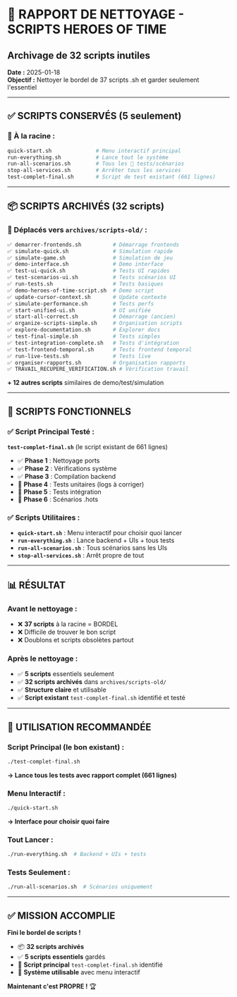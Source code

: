 # 🧹 RAPPORT DE NETTOYAGE - SCRIPTS HEROES OF TIME
## Archivage de 32 scripts inutiles

**Date :** 2025-01-18  
**Objectif :** Nettoyer le bordel de 37 scripts .sh et garder seulement l'essentiel

---

## ✅ **SCRIPTS CONSERVÉS (5 seulement)**

### **📁 À la racine :**
```bash
quick-start.sh              # Menu interactif principal
run-everything.sh           # Lance tout le système  
run-all-scenarios.sh        # Tous les 🧪 tests/scénarios
stop-all-services.sh        # Arrêter tous les services
test-complet-final.sh       # Script de test existant (661 lignes)
```

---

## 📦 **SCRIPTS ARCHIVÉS (32 scripts)**

### **📂 Déplacés vers `archives/scripts-old/` :**
```bash
✅ demarrer-frontends.sh          # Démarrage frontends
✅ simulate-quick.sh              # Simulation rapide  
✅ simulate-game.sh               # Simulation de jeu
✅ demo-interface.sh              # Demo interface
✅ test-ui-quick.sh               # Tests UI rapides
✅ test-scenarios-ui.sh           # Tests scénarios UI
✅ run-tests.sh                   # Tests basiques
✅ demo-heroes-of-time-script.sh  # Demo script
✅ update-cursor-context.sh       # Update contexte
✅ simulate-performance.sh        # Tests perfs
✅ start-unified-ui.sh            # UI unifiée
✅ start-all-correct.sh           # Démarrage (ancien)
✅ organize-scripts-simple.sh     # Organisation scripts
✅ explore-documentation.sh       # Explorer docs
✅ test-final-simple.sh           # Tests simples
✅ test-integration-complete.sh   # Tests d'intégration
✅ test-frontend-temporal.sh      # Tests frontend temporal
✅ run-live-tests.sh              # Tests live
✅ organiser-rapports.sh          # Organisation rapports
✅ TRAVAIL_RECUPERE_VERIFICATION.sh # Vérification travail
```

**+ 12 autres scripts** similaires de demo/test/simulation

---

## 🎯 **SCRIPTS FONCTIONNELS**

### **✅ Script Principal Testé :**
**`test-complet-final.sh`** (le script existant de 661 lignes)
- ✅ **Phase 1** : Nettoyage ports
- ✅ **Phase 2** : Vérifications système  
- ✅ **Phase 3** : Compilation backend
- 🔧 **Phase 4** : Tests unitaires (logs à corriger)
- 🔧 **Phase 5** : Tests intégration
- 🔧 **Phase 6** : Scénarios .hots

### **✅ Scripts Utilitaires :**
- **`quick-start.sh`** : Menu interactif pour choisir quoi lancer
- **`run-everything.sh`** : Lance backend + UIs + tous tests
- **`run-all-scenarios.sh`** : Tous scénarios sans les UIs  
- **`stop-all-services.sh`** : Arrêt propre de tout

---

## 📊 **RÉSULTAT**

### **Avant le nettoyage :**
- ❌ **37 scripts** à la racine = BORDEL
- ❌ Difficile de trouver le bon script
- ❌ Doublons et scripts obsolètes partout

### **Après le nettoyage :**
- ✅ **5 scripts** essentiels seulement
- ✅ **32 scripts archivés** dans `archives/scripts-old/`
- ✅ **Structure claire** et utilisable
- ✅ **Script existant** `test-complet-final.sh` identifié et testé

---

## 🚀 **UTILISATION RECOMMANDÉE**

### **Script Principal (le bon existant) :**
```bash
./test-complet-final.sh
```
**→ Lance tous les tests avec rapport complet (661 lignes)**

### **Menu Interactif :**
```bash
./quick-start.sh
```
**→ Interface pour choisir quoi faire**

### **Tout Lancer :**
```bash
./run-everything.sh  # Backend + UIs + tests
```

### **Tests Seulement :**
```bash
./run-all-scenarios.sh  # Scénarios uniquement
```

---

## ✅ **MISSION ACCOMPLIE**

**Fini le bordel de scripts !** 

- 📦 **32 scripts archivés**
- ✅ **5 scripts essentiels** gardés  
- 🎯 **Script principal** `test-complet-final.sh` identifié
- 🚀 **Système utilisable** avec menu interactif

**Maintenant c'est PROPRE !** 🏆 